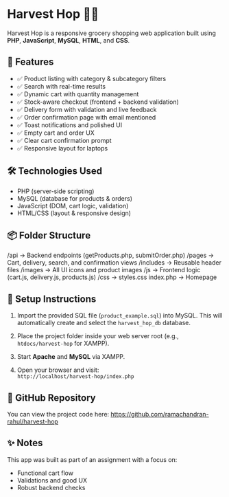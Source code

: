 # Harvest Hop 🛒🥬

Harvest Hop is a responsive grocery shopping web application built using **PHP**, **JavaScript**, **MySQL**, **HTML**, and **CSS**.

## 🌱 Features
- ✅ Product listing with category & subcategory filters
- ✅ Search with real-time results
- ✅ Dynamic cart with quantity management
- ✅ Stock-aware checkout (frontend + backend validation)
- ✅ Delivery form with validation and live feedback
- ✅ Order confirmation page with email mentioned
- ✅ Toast notifications and polished UI
- ✅ Empty cart and order UX 
- ✅ Clear cart confirmation prompt
- ✅ Responsive layout for laptops

## 🛠️ Technologies Used
- PHP (server-side scripting)
- MySQL (database for products & orders)
- JavaScript (DOM, cart logic, validation)
- HTML/CSS (layout & responsive design)

## 📦 Folder Structure
/api → Backend endpoints (getProducts.php, submitOrder.php) /pages → Cart, delivery, search, and confirmation views /includes → Reusable header files /images → All UI icons and product images /js → Frontend logic (cart.js, delivery.js, products.js) /css → styles.css index.php → Homepage

## 🚀 Setup Instructions

1. Import the provided SQL file (`product_example.sql`) into MySQL. This will automatically create and select the `harvest_hop_db` database.

2. Place the project folder inside your web server root (e.g., `htdocs/harvest-hop` for XAMPP).

3. Start **Apache** and **MySQL** via XAMPP.

4. Open your browser and visit:  
   `http://localhost/harvest-hop/index.php`

## 📂 GitHub Repository
You can view the project code here:
https://github.com/ramachandran-rahul/harvest-hop

## ✨ Notes
This app was built as part of an assignment with a focus on:
- Functional cart flow
- Validations and good UX
- Robust backend checks